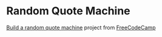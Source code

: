 # Random Quote Machine

[Build a random quote machine](https://www.freecodecamp.com/challenges/build-a-random-quote-machine) project from [FreeCodeCamp](https://www.freecodecamp.com/)
